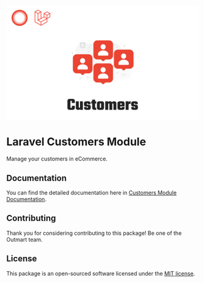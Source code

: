 <p align="center"><a href="#" target="_blank"><img src="./cover.jpg"/></a></p>

# Laravel Customers Module

Manage your customers in eCommerce.

## Documentation

You can find the detailed documentation here in [Customers Module Documentation](#).

## Contributing

Thank you for considering contributing to this package! Be one of the Outmart team.

## License

This package is an open-sourced software licensed under the [MIT license](https://opensource.org/licenses/MIT).
